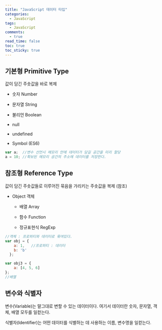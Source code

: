 ```yaml
---
title: "JavaScript 데이터 타입"
categories:
  - JavaScript
tags:
  - JavaScript
comments:
  - true
read_time: false
toc: true
toc_sticky: true
---
```



## 기본형 Primitive Type 

값이 담긴 주솟값을 바로 복제

- 숫자 Number

- 문자열 String

- 불리언 Boolean

- null

- undefined

- Symbol (ES6)

```js
var a;  //변수 선언시 메모리 안에 데이터가 담길 공간을 미리 할당
a = 10; //확보된 메모리 공간의 주소에 데이터를 저장한다.
```


## 참조형 Reference Type

값이 담긴 주솟값들로 이루어진 묶음을 가리키는 주솟값을 복제 (참조)

- Object 객체

  - 배열 Array

  - 함수 Function

  - 정규표현식 RegExp

```js
//객체 : 프로퍼티와 데이터로 묶여있다.
var obj = {
    a: 1,   //프로퍼티 : 데이터
    b: 'b'
  };
```

```js
var obj3 = {
    a: [4, 5, 6]
};
//배열
```


## 변수와 식별자

변수(Variable)는 말그대로 변할 수 있는 데이터이다. 여기서 데이터란 숫자, 문자열, 객체, 배열 모두를 일컫는다.

식별자(Identifier)는 어떤 데이터를 식별하는 데 사용하는 이름, 변수명을 일컫는다.